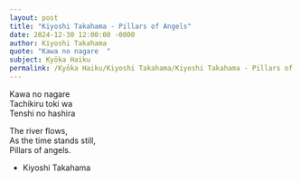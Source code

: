 ```yaml
---
layout: post
title: "Kiyoshi Takahama - Pillars of Angels"
date: 2024-12-30 12:00:00 -0000
author: Kiyoshi Takahama
quote: "Kawa no nagare  "
subject: Kyōka Haiku
permalink: /Kyōka Haiku/Kiyoshi Takahama/Kiyoshi Takahama - Pillars of Angels
---
```


Kawa no nagare  
Tachikiru toki wa  
Tenshi no hashira  

The river flows,  
As the time stands still,  
Pillars of angels.

- Kiyoshi Takahama
